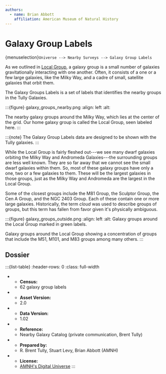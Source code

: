 ```yaml
---
authors:
  - name: Brian Abbott
    affiliation: American Museum of Natural History
---
```



# Galaxy Group Labels

{menuselection}`Universe --> Nearby Surveys --> Galaxy Group Labels`


As we outlined in [Local Group](../local-group/index), a galaxy group is a small number of galaxies gravitationally interacting with one another. Often, it consists of a one or a few large galaxies, like the Milky Way, and a cadre of small, satellite galaxies that orbit them.

The Galaxy Groups Labels is a set of labels that identifies the nearby groups in the Tully Galaxies. 

:::{figure} galaxy_groups_nearby.png
:align: left
:alt: 

The nearby galaxy groups around the Milky Way, which lies at the center of the grid. Our home galaxy group is called the Local Group, seen labeled here. 
:::



:::{note}
The Galaxy Group Labels data are designed to be shown with the Tully galaxies.
:::



While the Local Group is fairly fleshed out---we see many dwarf galaxies orbiting the Milky Way and Andromeda Galaxies---the surrounding groups are less well known. They are so far away that we cannot see the small dwarf galaxies within them. So, most of these galaxy groups have only a one, two or a few galaxies to them. These will be the largest galaxies in those groups, just as the Milky Way and Andromeda are the largest in the Local Group.

Some of the closest groups include the M81 Group, the Sculptor Group, the Cen A Group, and the NGC 2403 Group. Each of these contain one or more large galaxies. Historically, the term *cloud* was used to describe groups of groups, but this term has fallen from favor given it's physically ambiguous.


:::{figure} galaxy_groups_outside.png
:align: left
:alt: Galaxy groups around the Local Group marked in green labels.

Galaxy groups around the Local Group showing a concentration of groups that include the M51, M101, and M83 groups among many others.
:::




## Dossier
:::{list-table}
:header-rows: 0
:class: full-width

* - **Census:**
  - 62 galaxy group labels
* - **Asset Version:**
  - 2.0
* - **Data Version:**
  - 1.02
* - **Reference:**
  - Nearby Galaxy Catalog (private communication, Brent Tully)
* - **Prepared by:**
  - R. Brent Tully, Stuart Levy, Brian Abbott (AMNH)
* - **License:**
  - [AMNH's Digital Universe](https://www.amnh.org/research/hayden-planetarium/digital-universe/download/digital-universe-license)
:::